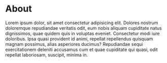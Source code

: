<div class="rounded-xl shadow-xl py-5 px-3 bg-[#C5E0F1] ">
          <h1 class="flex justify-center">About</h1>
          <p class="text-center"></p>
          <p class="text-center">Lorem ipsum dolor, sit amet consectetur adipisicing elit. Dolores nostrum doloremque
            repudiandae veritatis odit, eum nobis aliquam cupiditate natus dignissimos, quae quidem quis in voluptas
            eveniet. Consectetur modi iure doloribus.
            Ipsa quasi provident id animi, repellat repellendus quisquam magnam possimus, alias asperiores ducimus?
            Repudiandae sequi exercitationem deleniti accusamus cum et quae cupiditate qui quasi, odit repellat
            laboriosam, suscipit, minima in.</b></p>
        </div>